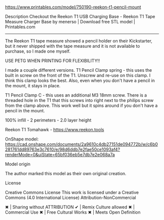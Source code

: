 https://www.printables.com/model/750190-reekon-t1-pencil-mount

Description
Checkout the Reekon T1 USB Charging Base - Reekon T1 Tape Measure Charger Base by menerso | Download free STL model | Printables.com

-----------

The Reekon T1 tape measure showed a pencil holder on their Kickstarter, but it never shipped with the tape measure and it is not available to purchase, so I made one myself.

USE PETG WHEN PRINTING FOR FLEXIBILITY!!

I made a couple different versions.
T1 Pencil Clamp spring - this uses the built in screw on the front of the T1.  Unscrew and re-use on this clamp.  I think this clamp looks the best.  Also, even when you don't have a pencil in the mount, it stays in place.

T1 Pencil Clamp C - this uses an additional M3 18mm screw.  There is a threaded hole in the T1 that this screws into right next to the philips screw from the clamp above.  This work well but it spins around if you don't have a pencil in the mount.

100% infill - 2 perimeters - 2.0 layer height

Reekon T1 Tomahawk - https://www.reekon.tools 

OnShape model:  https://cad.onshape.com/documents/2a9610c4db27151de094772b/w/c6b0281761dd89763e3c7610/e/98d6ddb7e2fae50ce1093af4?renderMode=0&uiState=65bf036eb5e7db7e2e068a7a

 

Model origin

The author marked this model as their own original creation.

License 

 Creative Commons License This work is licensed under a
Creative Commons (4.0 International License)
Attribution-NonCommercial

✖ | Sharing without ATTRIBUTION
✔ | Remix Culture allowed
✖ | Commercial Use
✖ | Free Cultural Works
✖ | Meets Open Definition


